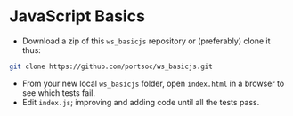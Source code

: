 # JavaScript Basics

* Download a zip of this `ws_basicjs` repository or (preferably) clone it thus:
```bash
git clone https://github.com/portsoc/ws_basicjs.git
```
*  From your new local `ws_basicjs` folder, open `index.html` in a browser to see which tests fail.
*  Edit `index.js`; improving and adding code until all the tests pass.
